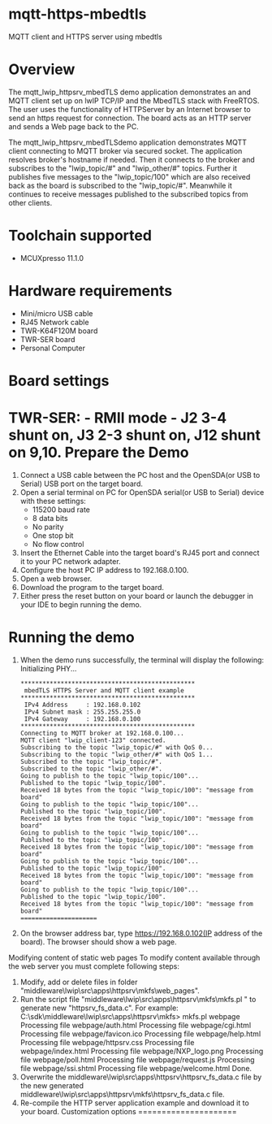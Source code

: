 # mqtt-https-mbedtls
 MQTT client and HTTPS server using mbedtls


Overview 
========

The mqtt_lwip_httpsrv_mbedTLS demo application demonstrates an  and MQTT client set up on lwIP TCP/IP and the MbedTLS stack with
FreeRTOS. 
The user uses the functionality of HTTPServer by an Internet browser to send an https request for connection. The board acts as an HTTP server
and sends a Web page back to the PC.

The mqtt_lwip_httpsrv_mbedTLSdemo application demonstrates MQTT client connecting to MQTT broker via secured socket.
The application resolves broker's hostname if needed.
Then it connects to the broker and subscribes to the "lwip_topic/#" and "lwip_other/#" topics.
Further it publishes five messages to the "lwip_topic/100" which are also received back
as the board is subscribed to the "lwip_topic/#".
Meanwhile it continues to receive messages published to the subscribed topics from other clients.


Toolchain supported
===================
- MCUXpresso  11.1.0


Hardware requirements
=====================
- Mini/micro USB cable
- RJ45 Network cable
- TWR-K64F120M board
- TWR-SER board
- Personal Computer

Board settings
==============
TWR-SER:
    - RMII mode - J2 3-4 shunt on, J3 2-3 shunt on, J12 shunt on 9,10.
Prepare the Demo
================
1.  Connect a USB cable between the PC host and the OpenSDA(or USB to Serial) USB port on the target board.
2.  Open a serial terminal on PC for OpenSDA serial(or USB to Serial) device with these settings:
    - 115200 baud rate
    - 8 data bits
    - No parity
    - One stop bit
    - No flow control
3.  Insert the Ethernet Cable into the target board's RJ45 port and connect it to your PC network adapter.
4.  Configure the host PC IP address to 192.168.0.100.
5.  Open a web browser.
6.  Download the program to the target board.
7.  Either press the reset button on your board or launch the debugger in your IDE to begin running the demo.

Running the demo
================
1.  When the demo runs successfully, the terminal will display the following:
        Initializing PHY...

        ************************************************
         mbedTLS HTTPS Server and MQTT client example
        ************************************************
         IPv4 Address     : 192.168.0.102
         IPv4 Subnet mask : 255.255.255.0
         IPv4 Gateway     : 192.168.0.100
        ************************************************
        Connecting to MQTT broker at 192.168.0.100...
        MQTT client "lwip_client-123" connected.
		Subscribing to the topic "lwip_topic/#" with QoS 0...
		Subscribing to the topic "lwip_other/#" with QoS 1...
		Subscribed to the topic "lwip_topic/#".
		Subscribed to the topic "lwip_other/#".
		Going to publish to the topic "lwip_topic/100"...
		Published to the topic "lwip_topic/100".
		Received 18 bytes from the topic "lwip_topic/100": "message from board"
		Going to publish to the topic "lwip_topic/100"...
		Published to the topic "lwip_topic/100".
		Received 18 bytes from the topic "lwip_topic/100": "message from board"
		Going to publish to the topic "lwip_topic/100"...
		Published to the topic "lwip_topic/100".
		Received 18 bytes from the topic "lwip_topic/100": "message from board"
		Going to publish to the topic "lwip_topic/100"...
		Published to the topic "lwip_topic/100".
		Received 18 bytes from the topic "lwip_topic/100": "message from board"
		Going to publish to the topic "lwip_topic/100"...
		Published to the topic "lwip_topic/100".
		Received 18 bytes from the topic "lwip_topic/100": "message from board"
		=====================
	
2.  On the browser address bar, type https://192.168.0.102(IP address of the board).
	The browser should show a web page.

Modifying content of static web pages
To modify content available through the web server you must complete following steps:
  1. Modify, add or delete files in folder "middleware\lwip\src\apps\httpsrv\mkfs\web_pages".
  2. Run the script file "middleware\lwip\src\apps\httpsrv\mkfs\mkfs.pl <directory name>" to generate new "httpsrv_fs_data.c".
	 For example:
		C:\sdk\middleware\lwip\src\apps\httpsrv\mkfs> mkfs.pl webpage
		Processing file webpage/auth.html
		Processing file webpage/cgi.html
		Processing file webpage/favicon.ico
		Processing file webpage/help.html
		Processing file webpage/httpsrv.css
		Processing file webpage/index.html
		Processing file webpage/NXP_logo.png
		Processing file webpage/poll.html
		Processing file webpage/request.js
		Processing file webpage/ssi.shtml
		Processing file webpage/welcome.html
		Done.
  3. Overwrite the middleware\lwip\src\apps\httpsrv\httpsrv_fs_data.c file by the new generated middleware\lwip\src\apps\httpsrv\mkfs\httpsrv_fs_data.c file.
  4. Re-compile the HTTP server application example and download it to your board. 
Customization options
=====================